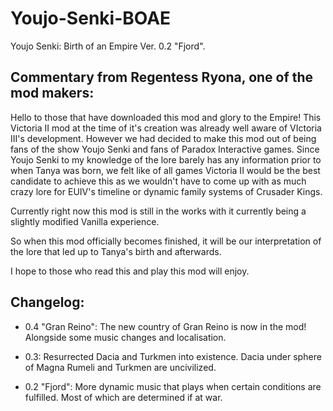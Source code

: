 # Youjo-Senki-BOAE
Youjo Senki: Birth of an Empire Ver. 0.2 "Fjord".

Commentary from Regentess Ryona, one of the mod makers:
---------------------------------------------------------------
Hello to those that have downloaded this mod and glory to the Empire!
This Victoria II mod at the time of it's creation was already well aware of VIctoria III's development. 
However we had decided to make this mod out of being fans of the show Youjo Senki and fans of Paradox Interactive games.
Since Youjo Senki to my knowledge of the lore barely has any information prior to when Tanya was born, we felt like of all games
Victoria II would be the best candidate to achieve this as we wouldn't have to come up with as much crazy lore for EUIV's timeline
or dynamic family systems of Crusader Kings. 

Currently right now this mod is still in the works with it currently being a slightly modified Vanilla experience.

So when this mod officially becomes finished, it will be our interpretation of the lore that led up to Tanya's birth and afterwards.

I hope to those who read this and play this mod will enjoy.

Changelog:
-----------------------------------------------------------------

  * 0.4 "Gran Reino": 
  The new country of Gran Reino is now in the mod! Alongside some music changes and localisation.

  * 0.3:
  Resurrected Dacia and Turkmen into existence. Dacia under sphere of Magna Rumeli and Turkmen are uncivilized.

  * 0.2 "Fjord":
  More dynamic music that plays when certain conditions are fulfilled. Most of which are determined if at war.
